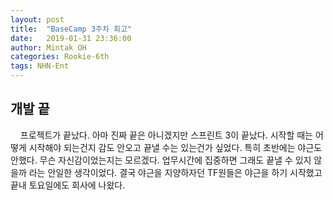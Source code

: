 ```yaml
---
layout: post
title:  "BaseCamp 3주차 회고"
date:   2019-01-31 23:36:00
author: Mintak OH
categories: Rookie-6th
tags: NHN-Ent
---
```


## 개발 끝
 &nbsp; &nbsp; 프로젝트가 끝났다. 아마 진짜 끝은 아니겠지만 스프린트 3이 끝났다. 시작할 때는 어떻게 시작해야 되는건지 감도 안오고 끝낼 수는 있는건가 싶었다. 특히 초반에는 야근도 안했다. 무슨 자신감이었는지는 모르겠다. 업무시간에 집중하면 그래도 끝낼 수 있지 않을까 라는 안일한 생각이었다. 결국 야근을 지양하자던 TF원들은 야근을 하기 시작했고 끝내 토요일에도 회사에 나왔다. 
<!--stackedit_data:
eyJoaXN0b3J5IjpbMTA2OTc3OTg1MF19
-->